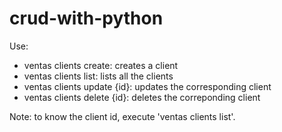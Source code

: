 # crud-with-python

Use:
* ventas clients create: creates a client
* ventas clients list: lists all the clients
* ventas clients update {id}: updates the corresponding client
* ventas clients delete {id}: deletes the correponding client

Note: to know the client id, execute 'ventas clients list'.